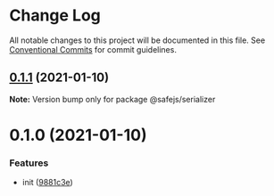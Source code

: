 # Change Log

All notable changes to this project will be documented in this file.
See [Conventional Commits](https://conventionalcommits.org) for commit guidelines.

## [0.1.1](https://github.com/KrickRay/safejs/compare/@safejs/serializer@0.1.0...@safejs/serializer@0.1.1) (2021-01-10)

**Note:** Version bump only for package @safejs/serializer





# 0.1.0 (2021-01-10)


### Features

* init ([9881c3e](https://github.com/KrickRay/safejs/commit/9881c3e644e330cc5730dd6ac9860f8bbd616a58))
